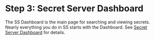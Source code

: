 [title]: # (3. Secret Server Dashboard)
[tags]: # (Dashboard)
[priority]: # (1003)

# Step 3: Secret Server Dashboard

The SS Dashboard is the main page for searching and viewing secrets. Nearly everything you do in SS starts with the Dashboard. See [Secret Server Dashboard](../../admin-application-dashboard/index.md) for details.
